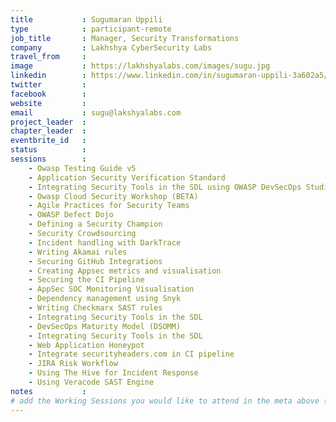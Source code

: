 ```yaml
---
title           : Sugumaran Uppili
type            : participant-remote
job_title       : Manager, Security Transformations
company         : Lakhshya CyberSecurity Labs
travel_from     :
image           : https://lakhshyalabs.com/images/sugu.jpg
linkedin        : https://www.linkedin.com/in/sugumaran-uppili-3a602a5/
twitter         :
facebook        :
website         :
email           : sugu@lakshyalabs.com
project_leader  :
chapter_leader  :
eventbrite_id   :
status          : 
sessions        :
    - Owasp Testing Guide v5
    - Application Security Verification Standard
    - Integrating Security Tools in the SDL using OWASP DevSecOps Studio
    - Owasp Cloud Security Workshop (BETA)
    - Agile Practices for Security Teams
    - OWASP Defect Dojo
    - Defining a Security Champion
    - Security Crowdsourcing
    - Incident handling with DarkTrace
    - Writing Akamai rules
    - Securing GitHub Integrations
    - Creating Appsec metrics and visualisation
    - Securing the CI Pipeline
    - AppSec SOC Monitoring Visualisation
    - Dependency management using Snyk
    - Writing Checkmarx SAST rules
    - Integrating Security Tools in the SDL
    - DevSecOps Maturity Model (DSOMM)
    - Integrating Security Tools in the SDL
    - Web Application Honeypot
    - Integrate securityheaders.com in CI pipeline
    - JIRA Risk Workflow
    - Using The Hive for Incident Response
    - Using Veracode SAST Engine
notes           :
# add the Working Sessions you would like to attend in the meta above (use the session's title) e.g. sessions (one per line): -Security Playbooks Diagrams -Hackathon Daily Sessions
---
```


